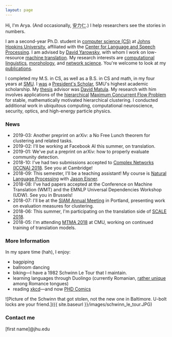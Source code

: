 ```yaml
---
layout: page
---
```


<style>
/* Tooltip container */
.tooltip {
  position: relative;
  display: inline-block;
  border-bottom: 1px dotted black; /* If you want dots under the hoverable text */
}

/* Tooltip text */
.tooltip .tooltiptext {
  visibility: hidden;
  width: 300px;
  background-color: black;
  color: #fff;
  text-align: center;
  padding: 5px 0;
  border-radius: 6px;
 
  /* Position the tooltip text - see examples below! */
  position: absolute;
  z-index: 1;
}

/* Show the tooltip text when you mouse over the tooltip container */
.tooltip:hover .tooltiptext {
  visibility: visible;
}
</style>


Hi, I'm Arya. (And occasionally,  <span class="tooltip">安力仁<span class="tooltiptext"> Bestowed upon me by the boundlessly clever Shuoyang Ding. <a href="http://www.cs.jhu.edu/~sding/">http://www.cs.jhu.edu/~sding/</a></span></span>.) I help researchers see the stories in numbers.

I am a second-year Ph.D. student in [computer science (CS)](https://www.cs.jhu.edu) at [Johns Hopkins University](https://www.jhu.edu), affiliated with the [Center for Language and Speech Processing](https://www.clsp.jhu.edu).
I am advised by [David Yarowsky](https://www.cs.jhu.edu/faculty/david-yarowsky/), with whom I work on low-resource [machine translation](https://en.wikipedia.org/wiki/Machine_translation).
My research interests are [computational linguistics](https://en.wikipedia.org/wiki/Computational_linguistics), [morphology](https://en.wikipedia.org/wiki/Morphology_(linguistics)), and [network science](https://en.wikipedia.org/wiki/Network_science). You're welcome to look at my [publications](publications).

I completed my M.S. in CS, as well as a B.S. in CS and math, in my four years at [SMU](https://en.wikipedia.org/wiki/Southern_Methodist_University).
I [was](https://www.smu.edu/Academics/PS/Alumni/2017Alumni) a [President's Scholar](http://www.smu.edu/academics/PS), SMU's highest academic scholarship.
My [thesis](https://search.proquest.com/docview/1907180434?pq-origsite=gscholar) advisor was [David Matula](http://lyle.smu.edu/~matula/).
My research with him involves applications of the [hierarchical](http://dl.acm.org/citation.cfm?id=1415200) [Maximum Concurrent Flow Problem](https://en.wikipedia.org/wiki/Multi-commodity_flow_problem) for stable, mathematically motivated hierarchical clustering.
I conducted additional work in ubiquitous computing, computational neuroscience, security, optics, and high-energy particle physics.

### News

- 2019-03: Another preprint on arXiv: a No Free Lunch theorem for clustering and related tasks.
- 2019-02: I'll be working at Facebook AI this summer, on translation.
- 2019-01: We've put a preprint on arXiv: how to properly evaluate community detection.
- 2018-10: I've had two submissions accepted to [Complex Networks (ICCNA) 2018](https://www.complexnetworks.org). See you at Cambridge!
- 2018-09: This semester, I'll be a teaching assistant! My course is [Natural Language Processing](http://www.cs.jhu.edu/~jason/465/) with [Jason Eisner](http://www.cs.jhu.edu/~jason/).
- 2018-08: I've had papers accepted at the Conference on Machine Translation (WMT) and the EMNLP Universal Dependencies Workshop (UDW). See you in Brussels!
- 2018-07: I'll be at the [SIAM Annual Meeting](http://www.siam.org/meetings/an18/) in Portland, presenting work on evaluation measures for clustering.
- 2018-06: This summer, I'm participating on the translation side of [SCALE 2018](https://hltcoe.jhu.edu/research/scale/scale-2018/). 
- 2018-05: I'm attending [MTMA 2018](http://www.statmt.org/mtma18/) at CMU, working on continued training of translation models.

### More Information

In my spare time (hah), I enjoy:

- bagpiping
- ballroom dancing
- biking—I have a 1982 Schwinn Le Tour that I maintain.
- learning languages through Duolingo (currently Romanian, [rather unique](https://en.wikipedia.org/wiki/History_of_Romanian) among Romance tongues)
- reading [xkcd](http://xkcd.com)—and now [PHD Comics](http://www.phdcomics.com)

![Picture of the Schwinn that got stolen, not the new one in Baltimore. U-bolt locks are your friend.]({{ site.baseurl }}/images/schwinn_le_tour.JPG)

### Contact me

[first name]@jhu.edu
